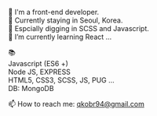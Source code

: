 
🙋‍ I'm a front-end developer.  
📍 Currently staying in Seoul, Korea.  
💛 Espcially digging in SCSS and Javascript.  
🌱 I’m currently learning React ...      


 
  
  
📚  
Javascript (ES6 +)  
Node JS, EXPRESS  
HTML5, CSS3, SCSS, JS, PUG ...  
DB: MongoDB


📫 How to reach me: qkobr94@gmail.com

<!--
**SumiSeo/SumiSeo** is a ✨ _special_ ✨ repository because its `README.md` (this file) appears on your GitHub profile.

Here are some ideas to get you started:

- 🔭 I’m currently working on ...
- 🌱 I’m currently learning ...
- 👯 I’m looking to collaborate on ...
- 🤔 I’m looking for help with ...
- 💬 Ask me about ...
- 📫 How to reach me: ...
- 😄 Pronouns: ...
- ⚡ Fun fact: ...
-->
